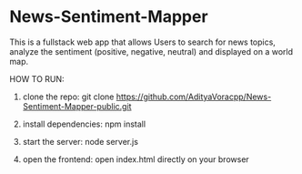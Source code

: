 # News-Sentiment-Mapper
This is a fullstack web app that allows Users to search for news topics, analyze the sentiment (positive, negative, neutral) and displayed on a world map.

HOW TO RUN:
1) clone the repo:
git clone https://github.com/AdityaVoracpp/News-Sentiment-Mapper-public.git

2) install dependencies:
   npm install

3) start the server:
   node server.js

4) open the frontend:
   open index.html directly on your browser

